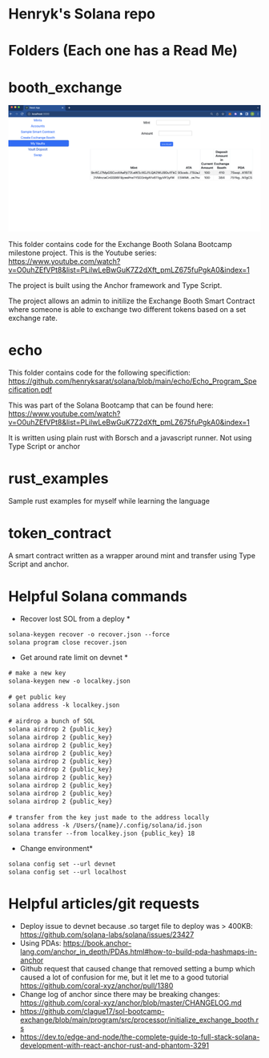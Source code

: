 # Henryk's Solana repo

# Folders (Each one has a Read Me)

# booth_exchange
![Exchange Booth](https://github.com/henryksarat/solana/blob/main/images/exchange_booth_vault_home.png)

This folder contains code for the Exchange Booth Solana Bootcamp milestone project. This is the Youtube series: https://www.youtube.com/watch?v=O0uhZEfVPt8&list=PLilwLeBwGuK7Z2dXft_pmLZ675fuPgkA0&index=1

The project is built using the Anchor framework and Type Script. 

The project allows an admin to initilize the Exchange Booth Smart Contract where someone is able to exchange two different tokens based on a set exchange rate.

# echo
This folder contains code for the following specifiction: https://github.com/henryksarat/solana/blob/main/echo/Echo_Program_Specification.pdf

This was part of the Solana Bootcamp that can be found here: https://www.youtube.com/watch?v=O0uhZEfVPt8&list=PLilwLeBwGuK7Z2dXft_pmLZ675fuPgkA0&index=1

It is written using plain rust with Borsch and a javascript runner. Not using Type Script or anchor
# rust_examples

Sample rust examples for myself while learning the language

# token_contract

A smart contract written as a wrapper around mint and transfer using Type Script and anchor.

# Helpful Solana commands

* Recover lost SOL from a deploy *

```
solana-keygen recover -o recover.json --force
solana program close recover.json
```

* Get around rate limit on devnet *

```
# make a new key
solana-keygen new -o localkey.json

# get public key
solana address -k localkey.json

# airdrop a bunch of SOL
solana airdrop 2 {public_key}
solana airdrop 2 {public_key}
solana airdrop 2 {public_key}
solana airdrop 2 {public_key}
solana airdrop 2 {public_key}
solana airdrop 2 {public_key}
solana airdrop 2 {public_key}
solana airdrop 2 {public_key}
solana airdrop 2 {public_key}
solana airdrop 2 {public_key}

# transfer from the key just made to the address locally
solana address -k /Users/{name}/.config/solana/id.json
solana transfer --from localkey.json {public_key} 18
```

* Change environment*
```
solana config set --url devnet
solana config set --url localhost
```

# Helpful articles/git requests
* Deploy issue to devnet because .so target file to deploy was > 400KB: https://github.com/solana-labs/solana/issues/23427
* Using PDAs: https://book.anchor-lang.com/anchor_in_depth/PDAs.html#how-to-build-pda-hashmaps-in-anchor
* Github request that caused change that removed setting a bump which caused a lot of confusion for me, but it let me to a good tutorial
https://github.com/coral-xyz/anchor/pull/1380 
* Change log of anchor since there may be breaking changes:
https://github.com/coral-xyz/anchor/blob/master/CHANGELOG.md
* https://github.com/clague17/sol-bootcamp-exchange/blob/main/program/src/processor/initialize_exchange_booth.rs
* https://dev.to/edge-and-node/the-complete-guide-to-full-stack-solana-development-with-react-anchor-rust-and-phantom-3291